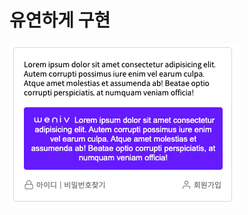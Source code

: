 # 유연하게 구현

![sample](../../../images/%EB%B0%95%EC%8B%9C%EC%9A%B0/login-basic_%EC%83%98%ED%94%8C.png)
